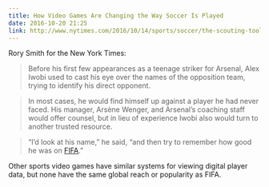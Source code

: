 ```yaml
---
title: How Video Games Are Changing the Way Soccer Is Played
date: 2016-10-20 21:25
link: http://www.nytimes.com/2016/10/14/sports/soccer/the-scouting-tools-of-the-pros-a-controller-and-a-video.html
---
```

Rory Smith for the New York Times: 

> Before his first few appearances as a teenage striker for Arsenal, Alex Iwobi used to cast his eye over the names of the opposition team, trying to identify his direct opponent.

> In most cases, he would find himself up against a player he had never faced. His manager, Arsène Wenger, and Arsenal’s coaching staff would offer counsel, but in lieu of experience Iwobi also would turn to another trusted resource.

> “I’d look at his name,” he said, “and then try to remember how good he was on [FIFA].”

Other sports video games have similar systems for viewing digital player data, but none have the same global reach or popularity as FIFA.

[fifa]: https://www.easports.com/fifa
[pro evolution soccer]: http://audaciousfox.net/linked/2016/08/05/pes-vs-fifa